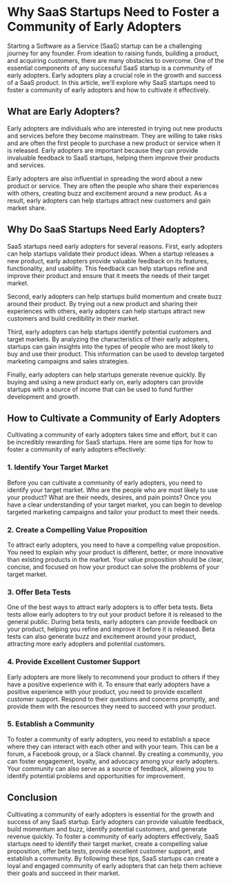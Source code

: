 # Why SaaS Startups Need to Foster a Community of Early Adopters

Starting a Software as a Service (SaaS) startup can be a challenging journey for any founder. From ideation to raising funds, building a product, and acquiring customers, there are many obstacles to overcome. One of the essential components of any successful SaaS startup is a community of early adopters. Early adopters play a crucial role in the growth and success of a SaaS product. In this article, we'll explore why SaaS startups need to foster a community of early adopters and how to cultivate it effectively.

## What are Early Adopters?

Early adopters are individuals who are interested in trying out new products and services before they become mainstream. They are willing to take risks and are often the first people to purchase a new product or service when it is released. Early adopters are important because they can provide invaluable feedback to SaaS startups, helping them improve their products and services.

Early adopters are also influential in spreading the word about a new product or service. They are often the people who share their experiences with others, creating buzz and excitement around a new product. As a result, early adopters can help startups attract new customers and gain market share.

## Why Do SaaS Startups Need Early Adopters?

SaaS startups need early adopters for several reasons. First, early adopters can help startups validate their product ideas. When a startup releases a new product, early adopters provide valuable feedback on its features, functionality, and usability. This feedback can help startups refine and improve their product and ensure that it meets the needs of their target market.

Second, early adopters can help startups build momentum and create buzz around their product. By trying out a new product and sharing their experiences with others, early adopters can help startups attract new customers and build credibility in their market.

Third, early adopters can help startups identify potential customers and target markets. By analyzing the characteristics of their early adopters, startups can gain insights into the types of people who are most likely to buy and use their product. This information can be used to develop targeted marketing campaigns and sales strategies.

Finally, early adopters can help startups generate revenue quickly. By buying and using a new product early on, early adopters can provide startups with a source of income that can be used to fund further development and growth.

## How to Cultivate a Community of Early Adopters

Cultivating a community of early adopters takes time and effort, but it can be incredibly rewarding for SaaS startups. Here are some tips for how to foster a community of early adopters effectively:

### 1. Identify Your Target Market

Before you can cultivate a community of early adopters, you need to identify your target market. Who are the people who are most likely to use your product? What are their needs, desires, and pain points? Once you have a clear understanding of your target market, you can begin to develop targeted marketing campaigns and tailor your product to meet their needs.

### 2. Create a Compelling Value Proposition

To attract early adopters, you need to have a compelling value proposition. You need to explain why your product is different, better, or more innovative than existing products in the market. Your value proposition should be clear, concise, and focused on how your product can solve the problems of your target market.

### 3. Offer Beta Tests

One of the best ways to attract early adopters is to offer beta tests. Beta tests allow early adopters to try out your product before it is released to the general public. During beta tests, early adopters can provide feedback on your product, helping you refine and improve it before it is released. Beta tests can also generate buzz and excitement around your product, attracting more early adopters and potential customers.

### 4. Provide Excellent Customer Support

Early adopters are more likely to recommend your product to others if they have a positive experience with it. To ensure that early adopters have a positive experience with your product, you need to provide excellent customer support. Respond to their questions and concerns promptly, and provide them with the resources they need to succeed with your product.

### 5. Establish a Community

To foster a community of early adopters, you need to establish a space where they can interact with each other and with your team. This can be a forum, a Facebook group, or a Slack channel. By creating a community, you can foster engagement, loyalty, and advocacy among your early adopters. Your community can also serve as a source of feedback, allowing you to identify potential problems and opportunities for improvement.

## Conclusion

Cultivating a community of early adopters is essential for the growth and success of any SaaS startup. Early adopters can provide valuable feedback, build momentum and buzz, identify potential customers, and generate revenue quickly. To foster a community of early adopters effectively, SaaS startups need to identify their target market, create a compelling value proposition, offer beta tests, provide excellent customer support, and establish a community. By following these tips, SaaS startups can create a loyal and engaged community of early adopters that can help them achieve their goals and succeed in their market.